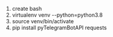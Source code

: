1. create bash
2. virtualenv venv --python=python3.8
3. source venv/bin/activate
4. pip install pyTelegramBotAPI requests
